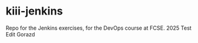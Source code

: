 # kiii-jenkins
Repo for the Jenkins exercises, for the DevOps course at FCSE.
2025
Test Edit Gorazd
